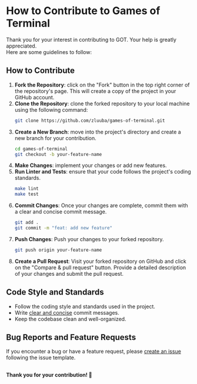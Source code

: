 # How to Contribute to Games of Terminal

Thank you for your interest in contributing to GOT. Your help is greatly appreciated.  
Here are some guidelines to follow:

## How to Contribute

1. **Fork the Repository**: click on the "Fork" button in the top right corner of the repository's page. 
   This will create a copy of the project in your GitHub account.
2. **Clone the Repository**: clone the forked repository to your local machine using the following command:
   ```bash
   git clone https://github.com/zluuba/games-of-terminal.git
   ```
3. **Create a New Branch**: move into the project's directory and create a new branch for your contribution.
   ```bash
   cd games-of-terminal
   git checkout -b your-feature-name
   ```
4. **Make Changes**: implement your changes or add new features.
5. **Run Linter and Tests**: ensure that your code follows the project's coding standards.
   ```bash
   make lint
   make test
   ```
6. **Commit Changes**: Once your changes are complete, commit them with a clear and concise commit message.
   ```bash
   git add .
   git commit -m "feat: add new feature"
   ```
7. **Push Changes**: Push your changes to your forked repository.
   ```bash
   git push origin your-feature-name
   ```
8. **Create a Pull Request**: Visit your forked repository on GitHub and click on the "Compare & pull request" button. 
   Provide a detailed description of your changes and submit the pull request.


## Code Style and Standards

- Follow the coding style and standards used in the project.
- Write [clear and concise](https://www.conventionalcommits.org/) commit messages.
- Keep the codebase clean and well-organized.


## Bug Reports and Feature Requests

If you encounter a bug or have a feature request, please [create an issue](https://github.com/zluuba/games-of-terminal/tree/main/docs/issue-reporting-guide.md) 
following the issue template.  


##

**Thank you for your contribution! 🚀**

